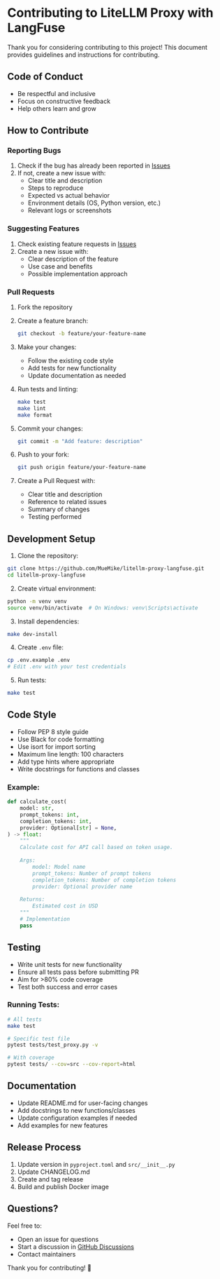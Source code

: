 # Contributing to LiteLLM Proxy with LangFuse

Thank you for considering contributing to this project! This document provides guidelines and instructions for contributing.

## Code of Conduct

- Be respectful and inclusive
- Focus on constructive feedback
- Help others learn and grow

## How to Contribute

### Reporting Bugs

1. Check if the bug has already been reported in [Issues](https://github.com/MueMike/litellm-proxy-langfuse/issues)
2. If not, create a new issue with:
   - Clear title and description
   - Steps to reproduce
   - Expected vs actual behavior
   - Environment details (OS, Python version, etc.)
   - Relevant logs or screenshots

### Suggesting Features

1. Check existing feature requests in [Issues](https://github.com/MueMike/litellm-proxy-langfuse/issues)
2. Create a new issue with:
   - Clear description of the feature
   - Use case and benefits
   - Possible implementation approach

### Pull Requests

1. Fork the repository
2. Create a feature branch:
   ```bash
   git checkout -b feature/your-feature-name
   ```

3. Make your changes:
   - Follow the existing code style
   - Add tests for new functionality
   - Update documentation as needed

4. Run tests and linting:
   ```bash
   make test
   make lint
   make format
   ```

5. Commit your changes:
   ```bash
   git commit -m "Add feature: description"
   ```

6. Push to your fork:
   ```bash
   git push origin feature/your-feature-name
   ```

7. Create a Pull Request with:
   - Clear title and description
   - Reference to related issues
   - Summary of changes
   - Testing performed

## Development Setup

1. Clone the repository:
```bash
git clone https://github.com/MueMike/litellm-proxy-langfuse.git
cd litellm-proxy-langfuse
```

2. Create virtual environment:
```bash
python -m venv venv
source venv/bin/activate  # On Windows: venv\Scripts\activate
```

3. Install dependencies:
```bash
make dev-install
```

4. Create `.env` file:
```bash
cp .env.example .env
# Edit .env with your test credentials
```

5. Run tests:
```bash
make test
```

## Code Style

- Follow PEP 8 style guide
- Use Black for code formatting
- Use isort for import sorting
- Maximum line length: 100 characters
- Add type hints where appropriate
- Write docstrings for functions and classes

### Example:

```python
def calculate_cost(
    model: str,
    prompt_tokens: int,
    completion_tokens: int,
    provider: Optional[str] = None,
) -> float:
    """
    Calculate cost for API call based on token usage.
    
    Args:
        model: Model name
        prompt_tokens: Number of prompt tokens
        completion_tokens: Number of completion tokens
        provider: Optional provider name
        
    Returns:
        Estimated cost in USD
    """
    # Implementation
    pass
```

## Testing

- Write unit tests for new functionality
- Ensure all tests pass before submitting PR
- Aim for >80% code coverage
- Test both success and error cases

### Running Tests:

```bash
# All tests
make test

# Specific test file
pytest tests/test_proxy.py -v

# With coverage
pytest tests/ --cov=src --cov-report=html
```

## Documentation

- Update README.md for user-facing changes
- Add docstrings to new functions/classes
- Update configuration examples if needed
- Add examples for new features

## Release Process

1. Update version in `pyproject.toml` and `src/__init__.py`
2. Update CHANGELOG.md
3. Create and tag release
4. Build and publish Docker image

## Questions?

Feel free to:
- Open an issue for questions
- Start a discussion in [GitHub Discussions](https://github.com/MueMike/litellm-proxy-langfuse/discussions)
- Contact maintainers

Thank you for contributing! 🎉

